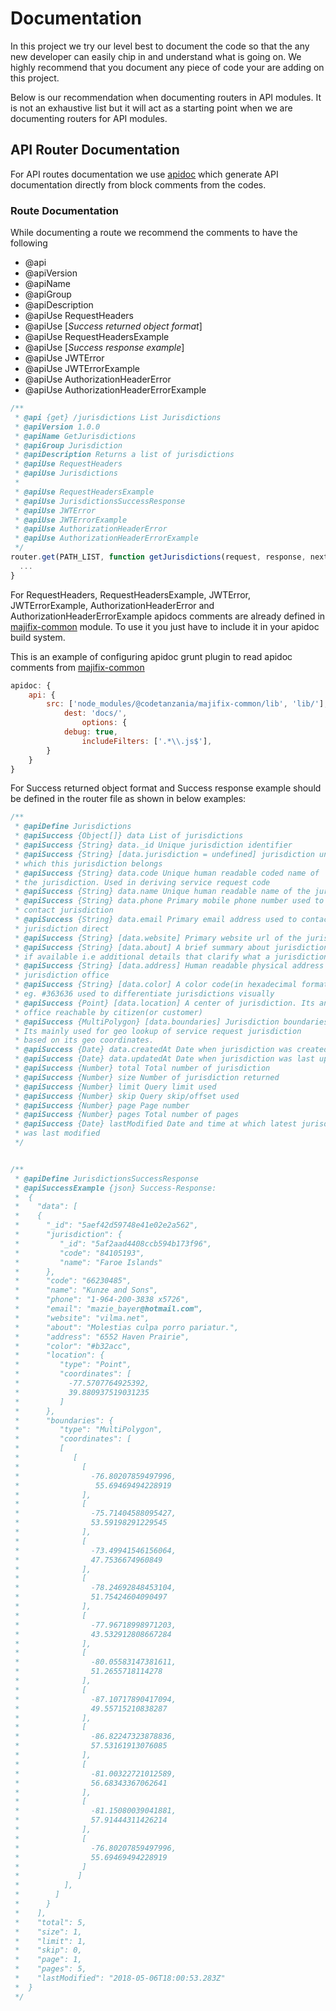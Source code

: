 # Documentation

In this project we try our level best to document the code so that the any new
developer can easily chip in and understand what is going on. We highly recommend
that you document any piece of code your are adding on this project.

Below is our recommendation when documenting routers in API modules. It is not
an exhaustive list but it will act as a starting point when we are documenting
routers for API modules.

## API Router Documentation

For API routes documentation we use [apidoc](http://apidocjs.com/) which generate
API documentation directly from block comments from the codes.

### Route Documentation

While documenting a route we recommend the comments to have the following

- @api
- @apiVersion
- @apiName
- @apiGroup
- @apiDescription
- @apiUse RequestHeaders
- @apiUse [*Success returned object format*]
- @apiUse RequestHeadersExample
- @apiUse [*Success response example*]
- @apiUse JWTError
- @apiUse JWTErrorExample
- @apiUse AuthorizationHeaderError
- @apiUse AuthorizationHeaderErrorExample

```js
/**
 * @api {get} /jurisdictions List Jurisdictions
 * @apiVersion 1.0.0
 * @apiName GetJurisdictions
 * @apiGroup Jurisdiction
 * @apiDescription Returns a list of jurisdictions
 * @apiUse RequestHeaders
 * @apiUse Jurisdictions
 *
 * @apiUse RequestHeadersExample
 * @apiUse JurisdictionsSuccessResponse
 * @apiUse JWTError
 * @apiUse JWTErrorExample
 * @apiUse AuthorizationHeaderError
 * @apiUse AuthorizationHeaderErrorExample
 */
router.get(PATH_LIST, function getJurisdictions(request, response, next) {
  ...
}
```

For RequestHeaders, RequestHeadersExample, JWTError, JWTErrorExample,
AuthorizationHeaderError and AuthorizationHeaderErrorExample apidocs comments are
already defined in [majifix-common](https://github.com/CodeTanzania/majifix-common) module.
To use it you just have to include it in your apidoc build system.

This is an example of configuring apidoc grunt plugin to read apidoc comments from
[majifix-common](https://github.com/CodeTanzania/majifix-common)

```js
apidoc: {
    api: {
        src: ['node_modules/@codetanzania/majifix-common/lib', 'lib/'],
            dest: 'docs/',
                options: {
            debug: true,
                includeFilters: ['.*\\.js$'],
        }
    }
}
```

For Success returned object format and Success response example should be defined in the router file as shown in below examples:

```js
/**
 * @apiDefine Jurisdictions
 * @apiSuccess {Object[]} data List of jurisdictions
 * @apiSuccess {String} data._id Unique jurisdiction identifier
 * @apiSuccess {String} [data.jurisdiction = undefined] jurisdiction under
 * which this jurisdiction belongs
 * @apiSuccess {String} data.code Unique human readable coded name of
 * the jurisdiction. Used in deriving service request code
 * @apiSuccess {String} data.name Unique human readable name of the jurisdiction
 * @apiSuccess {String} data.phone Primary mobile phone number used to
 * contact jurisdiction
 * @apiSuccess {String} data.email Primary email address used to contact
 * jurisdiction direct
 * @apiSuccess {String} [data.website] Primary website url of the jurisdiction
 * @apiSuccess {String} [data.about] A brief summary about jurisdiction
 * if available i.e additional details that clarify what a jurisdiction do
 * @apiSuccess {String} [data.address] Human readable physical address of
 * jurisdiction office
 * @apiSuccess {String} [data.color] A color code(in hexadecimal format)
 * eg. #363636 used to differentiate jurisdictions visually
 * @apiSuccess {Point} [data.location] A center of jurisdiction. Its an
 * office reachable by citizen(or customer)
 * @apiSuccess {MultiPolygon} [data.boundaries] Jurisdiction boundaries.
 * Its mainly used for geo lookup of service request jurisdiction
 * based on its geo coordinates.
 * @apiSuccess {Date} data.createdAt Date when jurisdiction was created
 * @apiSuccess {Date} data.updatedAt Date when jurisdiction was last updated
 * @apiSuccess {Number} total Total number of jurisdiction
 * @apiSuccess {Number} size Number of jurisdiction returned
 * @apiSuccess {Number} limit Query limit used
 * @apiSuccess {Number} skip Query skip/offset used
 * @apiSuccess {Number} page Page number
 * @apiSuccess {Number} pages Total number of pages
 * @apiSuccess {Date} lastModified Date and time at which latest jurisdiction
 * was last modified
 */


/**
 * @apiDefine JurisdictionsSuccessResponse
 * @apiSuccessExample {json} Success-Response:
 *  {
 *    "data": [
 *    {
 *      "_id": "5aef42d59748e41e02e2a562",
 *      "jurisdiction": {
 *         "_id": "5af2aad4408ccb594b173f96",
 *         "code": "84105193",
 *         "name": "Faroe Islands"
 *      },
 *      "code": "66230485",
 *      "name": "Kunze and Sons",
 *      "phone": "1-964-200-3838 x5726",
 *      "email": "mazie_bayer@hotmail.com",
 *      "website": "vilma.net",
 *      "about": "Molestias culpa porro pariatur.",
 *      "address": "6552 Haven Prairie",
 *      "color": "#b32acc",
 *      "location": {
 *         "type": "Point",
 *         "coordinates": [
 *           -77.5707764925392,
 *           39.880937519031235
 *         ]
 *      },
 *      "boundaries": {
 *         "type": "MultiPolygon",
 *         "coordinates": [
 *         [
 *            [
 *              [
 *                -76.80207859497996,
 *                 55.69469494228919
 *              ],
 *              [
 *                -75.71404588095427,
 *                53.59198291229545
 *              ],
 *              [
 *                -73.49941546156064,
 *                47.7536674960849
 *              ],
 *              [
 *                -78.24692848453104,
 *                51.75424604090497
 *              ],
 *              [
 *                -77.96718998971203,
 *                43.532912808667284
 *              ],
 *              [
 *                -80.05583147381611,
 *                51.2655718114278
 *              ],
 *              [
 *                -87.10717890417094,
 *                49.55715210838287
 *              ],
 *              [
 *                -86.82247323878836,
 *                57.53161913076085
 *              ],
 *              [
 *                -81.00322721012589,
 *                56.68343367062641
 *              ],
 *              [
 *                -81.15080039041881,
 *                57.91444311426214
 *              ],
 *              [
 *                -76.80207859497996,
 *                55.69469494228919
 *              ]
 *             ]
 *          ],
 *        ]
 *      }
 *    ],
 *    "total": 5,
 *    "size": 1,
 *    "limit": 1,
 *    "skip": 0,
 *    "page": 1,
 *    "pages": 5,
 *    "lastModified": "2018-05-06T18:00:53.283Z"
 *  }
 */
```